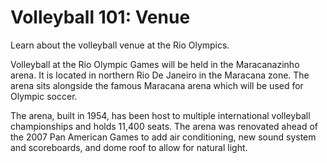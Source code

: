 Volleyball 101: Venue
=====================

Learn about the volleyball venue at the Rio Olympics.

Volleyball at the Rio Olympic Games will be held in the Maracanazinho arena. It is located in northern Rio De Janeiro in the Maracana zone. The arena sits alongside the famous Maracana arena which will be used for Olympic soccer.

The arena, built in 1954, has been host to multiple international volleyball championships and holds 11,400 seats. The arena was renovated ahead of the 2007 Pan American Games to add air conditioning, new sound system and scoreboards, and dome roof to allow for natural light.


